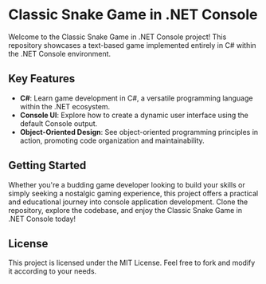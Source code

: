 # Classic Snake Game in .NET Console
Welcome to the Classic Snake Game in .NET Console project! This repository showcases a text-based game implemented entirely in C# within the .NET Console environment. 

## Key Features
- **C#**: Learn game development in C#, a versatile programming language within the .NET ecosystem.
- **Console UI**: Explore how to create a dynamic user interface using the default Console output.
- **Object-Oriented Design**: See object-oriented programming principles in action, promoting code organization and maintainability.

## Getting Started
Whether you're a budding game developer looking to build your skills or simply seeking a nostalgic gaming experience, this project offers a practical and educational journey into console application development. Clone the repository, explore the codebase, and enjoy the Classic Snake Game in .NET Console today!

## License
This project is licensed under the MIT License. Feel free to fork and modify it according to your needs.


